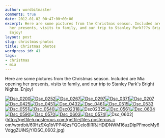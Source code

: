 ```yaml
---
author: wordbitmaster
comments: true
date: 2012-01-02 00:47:00+00:00
excerpt: Here are some pictures from the Christmas season. Included are Mia opening
  her presents, visits to family, and our trip to Stanley Park???s Bright Nights.
  Enjoy!
layout: post
slug: christmas-photos
title: Christmas photos
wordpress_id: 41
tags:
- christmas
- mia
---
```


Here are some pictures from the Christmas season. Included are Mia opening her presents, visits to family, and our trip to Stanley Park's Bright Nights. Enjoy!

[![Dsc_0200](http://wordbitarchives.files.wordpress.com/2013/02/dsc_0200.jpg?w=300)](http://wordbitarchives.files.wordpress.com/2013/02/dsc_0200.jpg)[![Dsc_0252](http://wordbitarchives.files.wordpress.com/2013/02/dsc_0252.jpg?w=300)](http://wordbitarchives.files.wordpress.com/2013/02/dsc_0252.jpg)[![Dsc_0267](http://wordbitarchives.files.wordpress.com/2013/02/dsc_0267.jpg?w=300)](http://wordbitarchives.files.wordpress.com/2013/02/dsc_0267.jpg)[![Dsc_0297](http://wordbitarchives.files.wordpress.com/2013/02/dsc_0297.jpg?w=300)](http://wordbitarchives.files.wordpress.com/2013/02/dsc_0297.jpg)[![Dsc_0371](http://wordbitarchives.files.wordpress.com/2013/02/dsc_03711.jpg?w=300)](http://wordbitarchives.files.wordpress.com/2013/02/dsc_03711.jpg)[![Dsc_0207](http://wordbitarchives.files.wordpress.com/2013/02/dsc_0207.jpg?w=300)](http://wordbitarchives.files.wordpress.com/2013/02/dsc_0207.jpg)[![Dsc_0425](http://wordbitarchives.files.wordpress.com/2013/02/dsc_0425.jpg?w=300)](http://wordbitarchives.files.wordpress.com/2013/02/dsc_0425.jpg)[![Dsc_0451](http://wordbitarchives.files.wordpress.com/2013/02/dsc_0451.jpg?w=300)](http://wordbitarchives.files.wordpress.com/2013/02/dsc_0451.jpg)[![Dsc_0432](http://wordbitarchives.files.wordpress.com/2013/02/dsc_0432.jpg?w=300)](http://wordbitarchives.files.wordpress.com/2013/02/dsc_0432.jpg)[![Dsc_0461](http://wordbitarchives.files.wordpress.com/2013/02/dsc_0461.jpg?w=300)](http://wordbitarchives.files.wordpress.com/2013/02/dsc_0461.jpg)[![Dsc_0515](http://wordbitarchives.files.wordpress.com/2013/02/dsc_0515.jpg?w=300)](http://wordbitarchives.files.wordpress.com/2013/02/dsc_0515.jpg)[![Dsc_0533](http://wordbitarchives.files.wordpress.com/2013/02/dsc_0533.jpg?w=300)](http://wordbitarchives.files.wordpress.com/2013/02/dsc_0533.jpg)[![Dsc_0551](http://wordbitarchives.files.wordpress.com/2013/02/dsc_0551.jpg?w=300)](http://wordbitarchives.files.wordpress.com/2013/02/dsc_0551.jpg)[![Dsc_0540](http://wordbitarchives.files.wordpress.com/2013/02/dsc_0540.jpg?w=300)](http://wordbitarchives.files.wordpress.com/2013/02/dsc_0540.jpg)[![Dsc02318](http://wordbitarchives.files.wordpress.com/2013/02/dsc02318.jpg?w=300)](http://wordbitarchives.files.wordpress.com/2013/02/dsc02318.jpg)![Dsc02325](http://wordbitarchives.files.wordpress.com/2013/02/dsc02325.jpg?w=200)[![Dsc_0561](http://wordbitarchives.files.wordpress.com/2013/02/dsc_0561.jpg?w=300)](http://wordbitarchives.files.wordpress.com/2013/02/dsc_0561.jpg)[![Dsc_0604](http://wordbitarchives.files.wordpress.com/2013/02/dsc_0604.jpg?w=300)](http://wordbitarchives.files.wordpress.com/2013/02/dsc_0604.jpg)[![Dsc_0590](http://wordbitarchives.files.wordpress.com/2013/02/dsc_0590.jpg?w=300)](http://wordbitarchives.files.wordpress.com/2013/02/dsc_0590.jpg)[![Dsc_0570](http://wordbitarchives.files.wordpress.com/2013/02/dsc_0570.jpg?w=300)](http://wordbitarchives.files.wordpress.com/2013/02/dsc_0570.jpg)[![Dsc_0603](http://wordbitarchives.files.wordpress.com/2013/02/dsc_0603.jpg?w=300)](http://wordbitarchives.files.wordpress.com/2013/02/dsc_0603.jpg)[![Dsc_0574](http://wordbitarchives.files.wordpress.com/2013/02/dsc_0574.jpg?w=300)](http://wordbitarchives.files.wordpress.com/2013/02/dsc_0574.jpg)[![Dsc_0602](http://wordbitarchives.files.wordpress.com/2013/02/dsc_0602-scaled-500.jpg?w=300)](http://getfile5.posterous.com/getfile/files.posterous.c
om/wordbit/60Hz9Xq1bVPP48zsFQCeIo8IRRJHDiDNWM16uzDlpPFmocMy6VdggZUiNSjY/DSC_0602.jpg)
